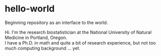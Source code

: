# hello-world
Beginning repository as an interface to the world.

Hi.  I'm the research biostatistician at the National University of Natural Medicine in Portland, Oregon.  
I have a Ph.D. in math and quite a bit of research experience, but not too much computing background ... yet.
